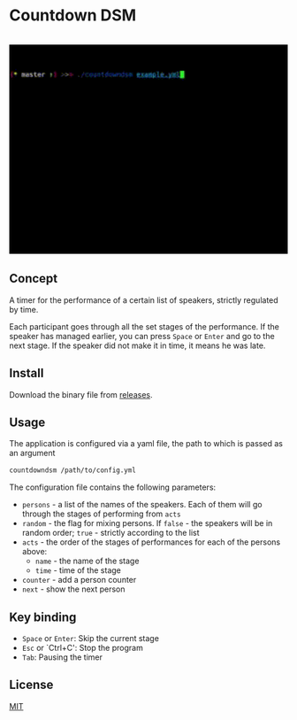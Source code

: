 # Countdown DSM

<p align="center">
  <br>
  <img src="demo.gif" width="600" alt="CountdownDSM Demo">
  <br>
</p>

## Concept

A timer for the performance of a certain list of speakers, strictly regulated by time.

Each participant goes through all the set stages of the performance. If the speaker has managed earlier, you can press
`Space` or `Enter` and go to the next stage. If the speaker did not make it in time, it means he was late.

## Install

Download the binary file from [releases](https://github.com/Piknik1990/countdowndsm/releases).

## Usage

The application is configured via a yaml file, the path to which is passed as an argument

```sh
countdowndsm /path/to/config.yml
```

The configuration file contains the following parameters:

* `persons` - a list of the names of the speakers. Each of them will go through the stages of performing from `acts`
* `random` - the flag for mixing persons. If `false` - the speakers will be in random order; `true` - strictly according to the list
* `acts` - the order of the stages of performances for each of the persons above:
  * `name` - the name of the stage
  * `time` - time of the stage
* `counter` - add a person counter
* `next` - show the next person

## Key binding

* `Space` or `Enter`: Skip the current stage
* `Esc` or `Ctrl+C': Stop the program
* `Tab`: Pausing the timer

## License

[MIT](LICENSE)
